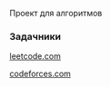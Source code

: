 Проект для алгоритмов

### Задачники

[leetcode.com](leetcode.com)

[codeforces.com](leetcode.com)


